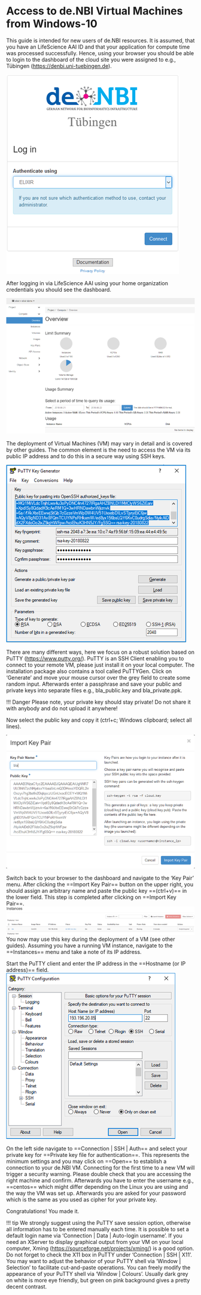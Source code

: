 # Access to de.NBI Virtual Machines from Windows-10

This guide is intended for new users of de.NBI resources. It is assumed, that you have an LifeScience AAI ID and that your application for compute time was processed successfully. Hence, using your browser you should be able to login to the dashboard of the cloud site you were assigned to e.g., Tübingen (https://denbi.uni-tuebingen.de).

![Win10_SSH_fig1](images/Win10_SSH_fig1.png)

After logging in via LifeScience AAI using your home organization credentials you should see the dashboard.

![Win10_SSH_fig2](images/Win10_SSH_fig2.png)

The deployment of Virtual Machines (VM) may vary in detail and is covered by other guides. The common element is the need to access the VM via its public IP address and to do this in a secure way using SSH keys.

![Win10_SSH_fig3](images/Win10_SSH_fig3.png)

There are many different ways, here we focus on a robust solution based on PuTTY (https://www.putty.org/). PuTTY is an SSH Client enabling you to connect to your remote VM, please just install it on your local computer. The installation package also contains a tool called PuTTYGen.
Click on ‘Generate’ and move your mouse cursor over the grey field to create some random input. Afterwards enter a passphrase and save your public and private keys into separate files e.g., bla_public.key and bla_private.ppk. 

!!! Danger
    Please note, your private key should stay private! Do not share it with anybody and do not upload it anywhere!

Now select the public key and copy it (ctrl+c; Windows clipboard; select all lines).

![Win10_SSH_fig4](images/Win10_SSH_fig4.png)

Switch back to your browser to the dashboard and navigate to the ‘Key Pair’ menu. After clicking the ==Import Key Pair== button on the upper right, you should assign an arbitrary name and paste the public key ==(ctrl+v)== in the lower field. This step is completed after clicking on ==Import Key Pair==.
![Win10_SSH_fig5](images/Win10_SSH_fig5.png)
You now may use this key during the deployment of a VM (see other guides). Assuming you have a running VM instance, navigate to the ==Instances== menu and take a note of its IP address.
 
Start the PuTTY client and enter the IP address in the ==Hostname (or IP address)== field.
![Win10_SSH_fig6](images/Win10_SSH_fig6.png)

On the left side navigate to ==Connection | SSH | Auth== and select your private key for ==Private key file for authentication==. This represents the minimum settings and you may click on ==Open== to establish a connection to your de.NBI VM.
Connecting for the first time to a new VM will trigger a security warning. Please double check that you are accessing the right machine and confirm. Afterwards you have to enter the username e.g., ==centos== which might differ depending on the Linux you are using and the way the VM was set up. Afterwards you are asked for your password which is the same as you used as cipher for your private key.

Congratulations! You made it.

!!! tip
    We strongly suggest using the PuTTY save session option, otherwise all information has to be entered manually each time.
    It is possible to set a default login name via ‘Connection | Data | Auto-login username’.
    If you need an XServer to display graphical output from your VM on your local computer, Xming (https://sourceforge.net/projects/xming/) is a good option. Do not forget to check the X11 box in PuTTY under ‘Connection | SSH | X11’.
    You may want to adjust the behavior of your PuTTY shell via ‘Window | Selection’ to facilitate cut-and-paste operations.
    You can freely modify the appearance of your PuTTY shell via ‘Window | Colours’. Usually dark grey on white is more eye friendly, but green on pink background gives a pretty decent contrast.
